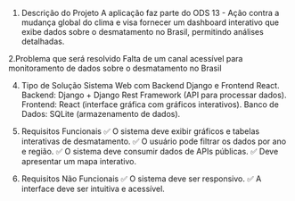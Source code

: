 1. Descrição do Projeto
A aplicação faz parte do ODS 13 - Ação contra a mudança global do clima e visa fornecer um dashboard interativo que exibe dados sobre o desmatamento no Brasil, permitindo análises detalhadas.

2.Problema que será resolvido
Falta de um canal acessível para monitoramento de dados sobre o desmatamento no Brasil

4. Tipo de Solução
Sistema Web com Backend Django e Frontend React.
Backend: Django + Django Rest Framework (API para processar dados).
Frontend: React (interface gráfica com gráficos interativos).
Banco de Dados: SQLite (armazenamento de dados).

5. Requisitos Funcionais
✅ O sistema deve exibir gráficos e tabelas interativas de desmatamento.
✅ O usuário pode filtrar os dados por ano e região.
✅ O sistema deve consumir dados de APIs públicas.
✅ Deve apresentar um mapa interativo.

6. Requisitos Não Funcionais
✅ O sistema deve ser responsivo.
✅ A interface deve ser intuitiva e acessível.
